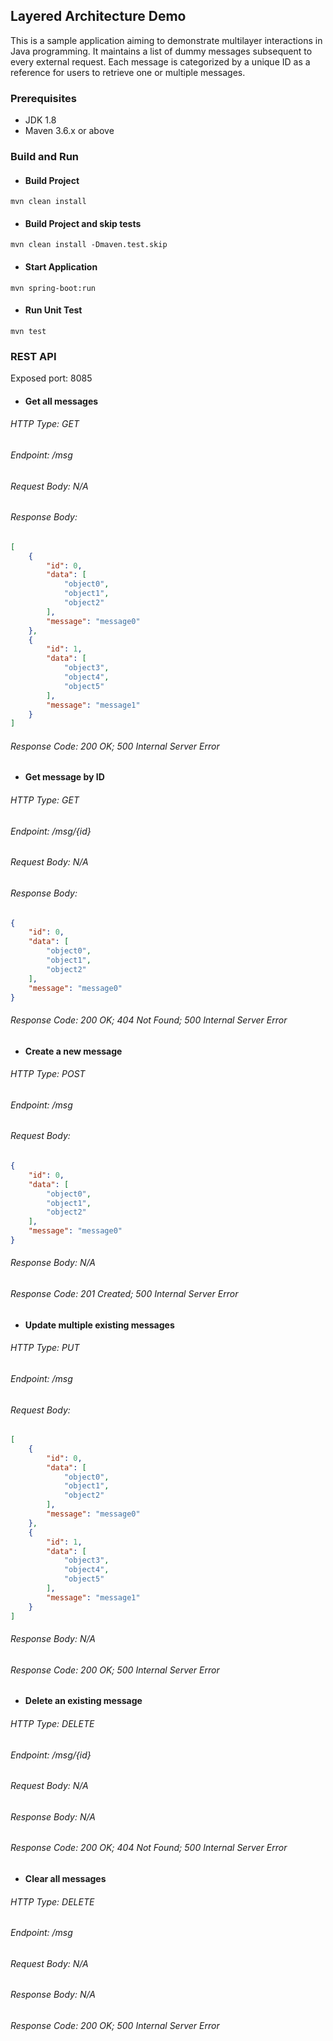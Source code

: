
## Layered Architecture Demo

This is a sample application aiming to demonstrate multilayer interactions in Java programming. It maintains a list of dummy messages subsequent to every external request. Each message is categorized by a unique ID as a reference for users to retrieve one or multiple messages.

### Prerequisites
- JDK 1.8
- Maven 3.6.x or above

### Build and Run

- #### Build Project
```
mvn clean install
```

- #### Build Project and skip tests
```
mvn clean install -Dmaven.test.skip
```

- #### Start Application
```
mvn spring-boot:run
```

- #### Run Unit Test
```
mvn test
```

### REST API
Exposed port: 8085

- #### Get all messages
###### HTTP Type: GET
###### Endpoint: /msg
###### Request Body: N/A
###### Response Body:
```json
[
    {
        "id": 0,
        "data": [
            "object0",
            "object1",
            "object2"
        ],
        "message": "message0"
    },
    {
        "id": 1,
        "data": [
            "object3",
            "object4",
            "object5"
        ],
        "message": "message1"
    }
]
```
###### Response Code: 200 OK; 500 Internal Server Error

- #### Get message by ID
###### HTTP Type: GET
###### Endpoint: /msg/{id}
###### Request Body: N/A
###### Response Body:
```json
{
    "id": 0,
    "data": [
        "object0",
        "object1",
        "object2"
    ],
    "message": "message0"
}
```
###### Response Code: 200 OK; 404 Not Found; 500 Internal Server Error

- #### Create a new message
###### HTTP Type: POST
###### Endpoint: /msg
###### Request Body:
```json
{
    "id": 0,
    "data": [
        "object0",
        "object1",
        "object2"
    ],
    "message": "message0"
}
```
###### Response Body: N/A
###### Response Code: 201 Created; 500 Internal Server Error

- #### Update multiple existing messages
###### HTTP Type: PUT
###### Endpoint: /msg
###### Request Body:
```json
[
    {
        "id": 0,
        "data": [
            "object0",
            "object1",
            "object2"
        ],
        "message": "message0"
    },
    {
        "id": 1,
        "data": [
            "object3",
            "object4",
            "object5"
        ],
        "message": "message1"
    }
]
```
###### Response Body: N/A
###### Response Code: 200 OK; 500 Internal Server Error

- #### Delete an existing message
###### HTTP Type: DELETE
###### Endpoint: /msg/{id}
###### Request Body: N/A
###### Response Body: N/A
###### Response Code: 200 OK; 404 Not Found; 500 Internal Server Error

- #### Clear all messages
###### HTTP Type: DELETE
###### Endpoint: /msg
###### Request Body: N/A
###### Response Body: N/A
###### Response Code: 200 OK; 500 Internal Server Error




